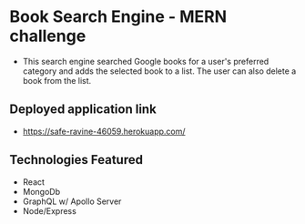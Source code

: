 # Book Search Engine - MERN challenge
- This search engine searched Google books for a user's preferred category and adds the selected book to a list. The user can also delete a book from the list.
## Deployed application link
- https://safe-ravine-46059.herokuapp.com/

## Technologies Featured
- React
- MongoDb
- GraphQL w/ Apollo Server
- Node/Express
